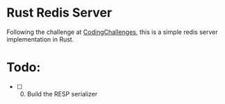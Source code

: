 # Rust Redis Server

Following the challenge at [CodingChallenges](https://codingchallenges.fyi/challenges/challenge-redis), this is a simple redis server implementation in Rust.

# Todo:

- [ ] 0. Build the RESP serializer